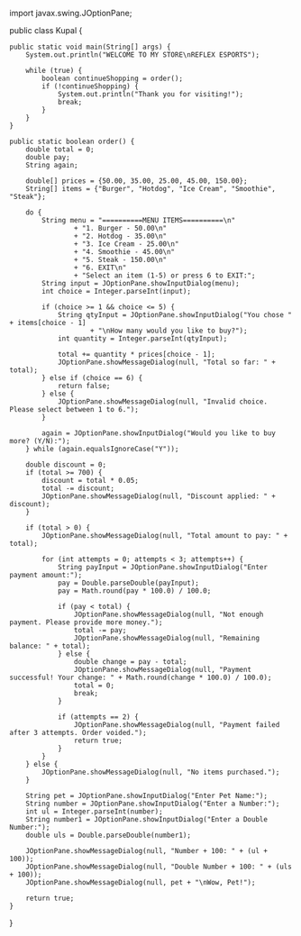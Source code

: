 
import javax.swing.JOptionPane;

public class Kupal {

    public static void main(String[] args) {
        System.out.println("WELCOME TO MY STORE\nREFLEX ESPORTS");

        while (true) {
            boolean continueShopping = order();
            if (!continueShopping) {
                System.out.println("Thank you for visiting!");
                break;
            }
        }
    }

    public static boolean order() {
        double total = 0;
        double pay;
        String again;

        double[] prices = {50.00, 35.00, 25.00, 45.00, 150.00};
        String[] items = {"Burger", "Hotdog", "Ice Cream", "Smoothie", "Steak"};

        do {
            String menu = "==========MENU ITEMS==========\n"
                    + "1. Burger - 50.00\n"
                    + "2. Hotdog - 35.00\n"
                    + "3. Ice Cream - 25.00\n"
                    + "4. Smoothie - 45.00\n"
                    + "5. Steak - 150.00\n"
                    + "6. EXIT\n"
                    + "Select an item (1-5) or press 6 to EXIT:";
            String input = JOptionPane.showInputDialog(menu);
            int choice = Integer.parseInt(input);

            if (choice >= 1 && choice <= 5) {
                String qtyInput = JOptionPane.showInputDialog("You chose " + items[choice - 1]
                        + "\nHow many would you like to buy?");
                int quantity = Integer.parseInt(qtyInput);

                total += quantity * prices[choice - 1];
                JOptionPane.showMessageDialog(null, "Total so far: " + total);
            } else if (choice == 6) {
                return false;
            } else {
                JOptionPane.showMessageDialog(null, "Invalid choice. Please select between 1 to 6.");
            }

            again = JOptionPane.showInputDialog("Would you like to buy more? (Y/N):");
        } while (again.equalsIgnoreCase("Y"));

        double discount = 0;
        if (total >= 700) {
            discount = total * 0.05;
            total -= discount;
            JOptionPane.showMessageDialog(null, "Discount applied: " + discount);
        }

        if (total > 0) {
            JOptionPane.showMessageDialog(null, "Total amount to pay: " + total);

            for (int attempts = 0; attempts < 3; attempts++) {
                String payInput = JOptionPane.showInputDialog("Enter payment amount:");
                pay = Double.parseDouble(payInput);
                pay = Math.round(pay * 100.0) / 100.0;

                if (pay < total) {
                    JOptionPane.showMessageDialog(null, "Not enough payment. Please provide more money.");
                    total -= pay;
                    JOptionPane.showMessageDialog(null, "Remaining balance: " + total);
                } else {
                    double change = pay - total;
                    JOptionPane.showMessageDialog(null, "Payment successful! Your change: " + Math.round(change * 100.0) / 100.0);
                    total = 0;
                    break;
                }

                if (attempts == 2) {
                    JOptionPane.showMessageDialog(null, "Payment failed after 3 attempts. Order voided.");
                    return true;
                }
            }
        } else {
            JOptionPane.showMessageDialog(null, "No items purchased.");
        }

        String pet = JOptionPane.showInputDialog("Enter Pet Name:");
        String number = JOptionPane.showInputDialog("Enter a Number:");
        int ul = Integer.parseInt(number);
        String number1 = JOptionPane.showInputDialog("Enter a Double Number:");
        double uls = Double.parseDouble(number1);

        JOptionPane.showMessageDialog(null, "Number + 100: " + (ul + 100));
        JOptionPane.showMessageDialog(null, "Double Number + 100: " + (uls + 100));
        JOptionPane.showMessageDialog(null, pet + "\nWow, Pet!");

        return true;
    }
}
